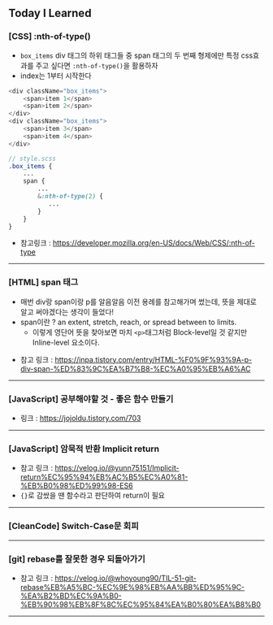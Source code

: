 ## Today I Learned

### [CSS] :nth-of-type()

- `box_items` div 태그의 하위 태그들 중 span 태그의 두 번째 형제에만 특정 css효과를 주고 싶다면 `:nth-of-type()`을 활용하자
- index는 1부터 시작한다

```javaScript
<div className="box_items">
    <span>item 1</span>
    <span>item 2</span>
</div>
<div className="box_items">
    <span>item 3</span>
    <span>item 4</span>
</div>
```

```scss
// style.scss
.box_items {
    ...
    span {
        ...
        &:nth-of-type(2) {
           ...
        }
    }
}
```

- 참고링크 : https://developer.mozilla.org/en-US/docs/Web/CSS/:nth-of-type

---

### [HTML] span 태그

- 매번 div랑 span이랑 p를 알음알음 이전 용례를 참고해가며 썼는데, 뜻을 제대로 알고 써야겠다는 생각이 들었다!
- span이란 ? an extent, stretch, reach, or spread between to limits.
  - 이렇게 영단어 뜻을 찾아보면 마치 `<p>`태그처럼 Block-level일 것 같지만 Inline-level 요소이다.

* 참고 링크 : https://inpa.tistory.com/entry/HTML-%F0%9F%93%9A-p-div-span-%ED%83%9C%EA%B7%B8-%EC%A0%95%EB%A6%AC

---

### [JavaScript] 공부해야할 것 - 좋은 함수 만들기

- 링크 : https://jojoldu.tistory.com/703

---

### [JavaScript] 암묵적 반환 Implicit return

- 참고 링크 : https://velog.io/@yunn75151/Implicit-return%EC%95%94%EB%AC%B5%EC%A0%81-%EB%B0%98%ED%99%98-ES6
- `{}`로 감쌌을 땐 함수라고 판단하여 return이 필요

---

### [CleanCode] Switch-Case문 회피

---

### [git] rebase를 잘못한 경우 되돌아가기

- 참고 링크 : https://velog.io/@whoyoung90/TIL-51-git-rebase%EB%A5%BC-%EC%9E%98%EB%AA%BB%ED%95%9C-%EA%B2%BD%EC%9A%B0-%EB%90%98%EB%8F%8C%EC%95%84%EA%B0%80%EA%B8%B0

---
